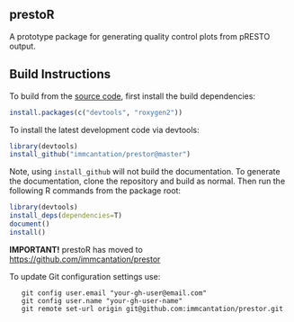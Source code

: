 prestoR
-------------------------------------------------------------------------------

A prototype package for generating quality control plots from pRESTO output.


Build Instructions
-------------------------------------------------------------------------------

To build from the [source code](http://github.com/immcantation/prestor),
first install the build dependencies:

```R
install.packages(c("devtools", "roxygen2"))
```

To install the latest development code via devtools:

```R
library(devtools)
install_github("immcantation/prestor@master")
```

Note, using `install_github` will not build the documentation. To generate the 
documentation, clone the repository and build as normal. Then run the following 
R commands from the package root:

```R
library(devtools)
install_deps(dependencies=T)
document()
install()
```

**IMPORTANT!** 
prestoR has moved to https://github.com/immcantation/prestor

To update Git configuration settings use:

```
   git config user.email "your-gh-user@email.com"
   git config user.name "your-gh-user-name"
   git remote set-url origin git@github.com:immcantation/prestor.git
```
